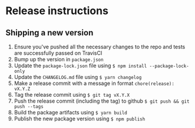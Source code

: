 # Release instructions

## Shipping a new version

1. Ensure you've pushed all the necessary changes to the repo and tests are successfully passed on TravisCI
2. Bump up the version in `package.json`
3. Update the `package-lock.json` file using `$ npm install --package-lock-only`
4. Update the `CHANGELOG.md` file using `$ yarn changelog`
5. Make a release commit with a message in format `chore(release): vX.Y.Z`
6. Tag the release commit using `$ git tag vX.Y.X`
7. Push the release commit (including the tag) to github `$ git push && git push --tags`
8. Build the package artifacts using `$ yarn build`
9. Publish the new package version using `$ npm publish`
